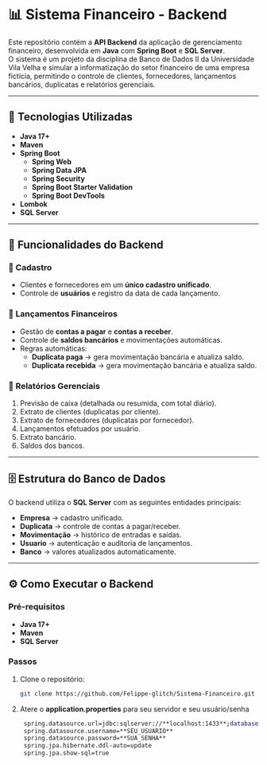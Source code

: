 # 📊 Sistema Financeiro - Backend

Este repositório contém a **API Backend** da aplicação de gerenciamento financeiro, desenvolvida em **Java** com **Spring Boot** e **SQL Server**.  
O sistema é um projeto da disciplina de Banco de Dados II da Universidade Vila Velha e simular a informatização do setor financeiro de uma empresa fictícia, permitindo o controle de clientes, fornecedores, lançamentos bancários, duplicatas e relatórios gerenciais.

---

## 🚀 Tecnologias Utilizadas
- **Java 17+**
- **Maven** 
- **Spring Boot**
  - **Spring Web** 
  - **Spring Data JPA** 
  - **Spring Security** 
  - **Spring Boot Starter Validation** 
  - **Spring Boot DevTools** 
- **Lombok** 
- **SQL Server** 

---

## 📌 Funcionalidades do Backend
### 🔹 Cadastro
- Clientes e fornecedores em um **único cadastro unificado**.
- Controle de **usuários** e registro da data de cada lançamento.

### 🔹 Lançamentos Financeiros
- Gestão de **contas a pagar** e **contas a receber**.
- Controle de **saldos bancários** e movimentações automáticas.
- Regras automáticas:
  - **Duplicata paga** → gera movimentação bancária e atualiza saldo.
  - **Duplicata recebida** → gera movimentação bancária e atualiza saldo.

### 🔹 Relatórios Gerenciais
1. Previsão de caixa (detalhada ou resumida, com total diário).  
2. Extrato de clientes (duplicatas por cliente).  
3. Extrato de fornecedores (duplicatas por fornecedor).  
4. Lançamentos efetuados por usuário.  
5. Extrato bancário.  
6. Saldos dos bancos.  

---

## 🗄️ Estrutura do Banco de Dados
O backend utiliza o **SQL Server** com as seguintes entidades principais:

- **Empresa** → cadastro unificado.  
- **Duplicata** → controle de contas a pagar/receber.  
- **Movimentação** → histórico de entradas e saídas.  
- **Usuario** → autenticação e auditoria de lançamentos.  
- **Banco** → valores atualizados automaticamente.  

---

## ⚙️ Como Executar o Backend
### Pré-requisitos
- **Java 17+**
- **Maven**
- **SQL Server**

### Passos
1. Clone o repositório:
   ```bash
   git clone https://github.com/Felippe-glitch/Sistema-Financeiro.git
2. Atere o **application.properties** para seu servidor e seu usuário/senha
   ```bash
    spring.datasource.url=jdbc:sqlserver://**localhost:1433**;databaseName=financeiro
    spring.datasource.username=**SEU_USUARIO**
    spring.datasource.password=**SUA_SENHA**
    spring.jpa.hibernate.ddl-auto=update
    spring.jpa.show-sql=true
